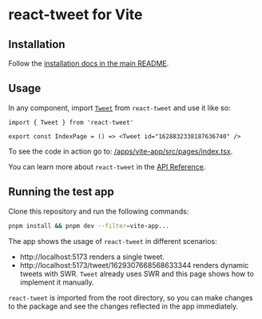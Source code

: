 # react-tweet for Vite

## Installation

Follow the [installation docs in the main README](/readme.md#installation).

## Usage

In any component, import [`Tweet`](/readme.md#tweet) from `react-tweet` and use it like so:

```tsx
import { Tweet } from 'react-tweet'

export const IndexPage = () => <Tweet id="1628832338187636740" />
```

To see the code in action go to: [/apps/vite-app/src/pages/index.tsx](/apps/vite-app/src/pages/index.tsx).

You can learn more about `react-tweet` in the [API Reference](/readme.md#api-reference).

## Running the test app

Clone this repository and run the following commands:

```bash
pnpm install && pnpm dev --filter=vite-app...
```

The app shows the usage of `react-tweet` in different scenarios:

- http://localhost:5173 renders a single tweet.
- http://localhost:5173/tweet/1629307668568633344 renders dynamic tweets with SWR. `Tweet` already uses SWR and this page shows how to implement it manually.

`react-tweet` is imported from the root directory, so you can make changes to the package and see the changes reflected in the app immediately.
